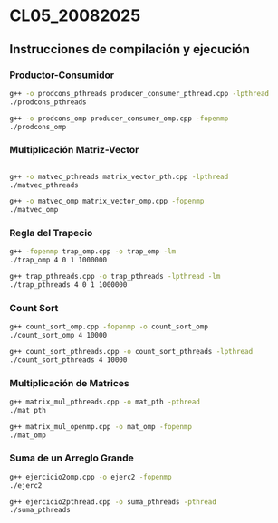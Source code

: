 # CL05_20082025
## Instrucciones de compilación y ejecución

### Productor-Consumidor
```bash
g++ -o prodcons_pthreads producer_consumer_pthread.cpp -lpthread
./prodcons_pthreads

g++ -o prodcons_omp producer_consumer_omp.cpp -fopenmp
./prodcons_omp
```
### Multiplicación Matriz-Vector
```bash

g++ -o matvec_pthreads matrix_vector_pth.cpp -lpthread
./matvec_pthreads

g++ -o matvec_omp matrix_vector_omp.cpp -fopenmp
./matvec_omp

```
### Regla del Trapecio
```bash
g++ -fopenmp trap_omp.cpp -o trap_omp -lm
./trap_omp 4 0 1 1000000

g++ trap_pthreads.cpp -o trap_pthreads -lpthread -lm
./trap_pthreads 4 0 1 1000000
```

### Count Sort
```bash
g++ count_sort_omp.cpp -fopenmp -o count_sort_omp
./count_sort_omp 4 10000

g++ count_sort_pthreads.cpp -o count_sort_pthreads -lpthread
./count_sort_pthreads 4 10000
```

### Multiplicación de Matrices
```bash
g++ matrix_mul_pthreads.cpp -o mat_pth -pthread
./mat_pth

g++ matrix_mul_openmp.cpp -o mat_omp -fopenmp
./mat_omp
```
### Suma de un Arreglo Grande
```bash
g++ ejercicio2omp.cpp -o ejerc2 -fopenmp
./ejerc2

g++ ejercicio2pthread.cpp -o suma_pthreads -pthread
./suma_pthreads
```

